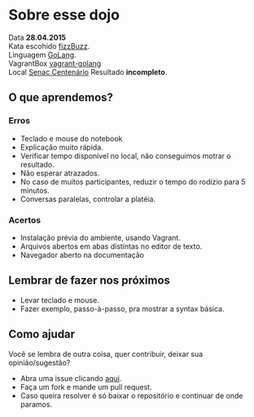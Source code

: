# Sobre esse dojo

Data **28.04.2015**<br/>
Kata escohido [fizzBuzz](http://codingdojo.org/cgi-bin/index.pl?KataFizzBuzz).<br/>
Linguagem [GoLang](golang.org).<br/>
VagrantBox [vagrant-golang](https://github.com/dcoxall/vagrant-golang)<br/>
Local [Senac Centenário](http://www.al.senac.br/)
Resultado **incompleto**.<br/>

## O que aprendemos?
### Erros

* Teclado e mouse do notebook
* Explicação muito rápida.
* Verificar tempo disponível no local, não conseguimos motrar o resultado.
* Não esperar atrazados.
* No caso de muitos participantes, reduzir o tempo do rodízio para 5 minutos.
* Conversas paralelas, controlar a platéia.

### Acertos

* Instalação prévia do ambiente, usando Vagrant.
* Arquivos abertos em abas distintas no editor de texto.
* Navegador aberto na documentação


## Lembrar de fazer nos próximos

* Levar teclado e mouse.
* Fazer exemplo, passo-à-passo, pra mostrar a syntax básica.

## Como ajudar

Você se lembra de outra coisa, quer contribuir, deixar sua opinião/sugestão?

* Abra uma issue clicando [aqui](https://github.com/maceiocodingdojo/1_goLang/issues/new).
* Faça um fork e mande um pull request.
* Caso queira resolver é só baixar o repositório e continuar de onde paramos.
